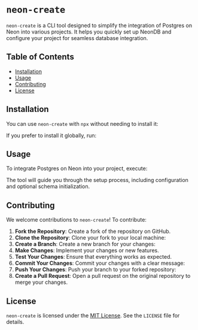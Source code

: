# `neon-create`

`neon-create` is a CLI tool designed to simplify the integration of Postgres on Neon into various projects. It helps you quickly set up NeonDB and configure your project for seamless database integration.

## Table of Contents

- [Installation](#installation)
- [Usage](#usage)
- [Contributing](#contributing)
- [License](#license)

## Installation

You can use `neon-create` with `npx` without needing to install it:


If you prefer to install it globally, run:


## Usage

To integrate Postgres on Neon into your project, execute:


The tool will guide you through the setup process, including configuration and optional schema initialization.

## Contributing

We welcome contributions to `neon-create`! To contribute:

1. **Fork the Repository**: Create a fork of the repository on GitHub.
2. **Clone the Repository**: Clone your fork to your local machine:
3. **Create a Branch**: Create a new branch for your changes:
4. **Make Changes**: Implement your changes or new features.
5. **Test Your Changes**: Ensure that everything works as expected.
6. **Commit Your Changes**: Commit your changes with a clear message:
7. **Push Your Changes**: Push your branch to your forked repository:
8. **Create a Pull Request**: Open a pull request on the original repository to merge your changes.

## License

`neon-create` is licensed under the [MIT License](https://opensource.org/licenses/MIT). See the `LICENSE` file for details.
